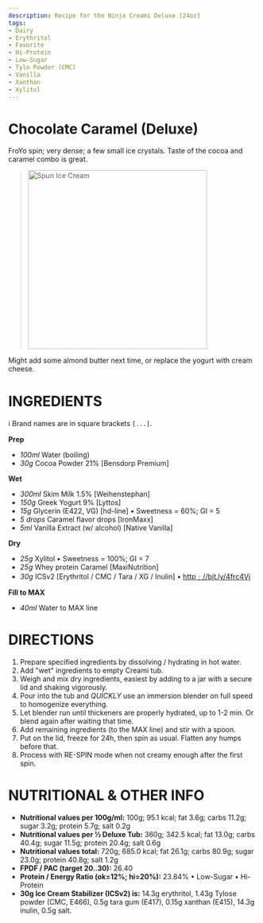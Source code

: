 ```yaml
---
description: Recipe for the Ninja Creami Deluxe [24oz]
tags:
- Dairy
- Erythritol
- Favorite
- Hi-Protein
- Low-Sugar
- Tylo Powder (CMC)
- Vanilla
- Xanthan
- Xylitol
---
```

# Chocolate Caramel (Deluxe)

FroYo spin; very dense; a few small ice crystals. Taste of the cocoa and caramel combo is great.

> <img width=360 alt="Spun Ice Cream" src="https://raw.githubusercontent.com/jhermann/ice-creamery/refs/heads/main/recipes/Chocolate%20Caramel%20(Deluxe)/choca_2024-11-01.jpg" />

Might add some almond butter next time, or replace the yogurt with cream cheese.

# INGREDIENTS

ℹ️ Brand names are in square brackets `[...]`.

**Prep**

  - _100ml_ Water (boiling)
  - _30g_ Cocoa Powder 21% [Bensdorp Premium]

**Wet**

  - _300ml_ Skim Milk 1.5% [Weihenstephan]
  - _150g_ Greek Yogurt 9% [Lyttos]
  - _15g_ Glycerin (E422, VG) [hd-line] • Sweetness = 60%; GI = 5
  - _5 drops_ Caramel flavor drops [IronMaxx]
  - _5ml_ Vanilla Extract (w/ alcohol) [Native Vanilla]

**Dry**

  - _25g_ Xylitol • Sweetness = 100%; GI = 7
  - _25g_ Whey protein Caramel [MaxiNutrition]
  - _30g_ ICSv2 [Erythritol / CMC / Tara / XG / Inulin] • [http﹕//bit.ly/4frc4Vj](https://github.com/jhermann/ice-creamery/tree/main/recipes/Ice%20Cream%20Stabilizer%20%28ICS%29)

**Fill to MAX**

  - _40ml_ Water to MAX line

# DIRECTIONS

 1. Prepare specified ingredients by dissolving / hydrating in hot water.
 1. Add "wet" ingredients to empty Creami tub.
 1. Weigh and mix dry ingredients, easiest by adding to a jar with a secure lid and shaking vigorously.
 1. Pour into the tub and *QUICKLY* use an immersion blender on full speed to homogenize everything.
 1. Let blender run until thickeners are properly hydrated, up to 1-2 min. Or blend again after waiting that time.
 1. Add remaining ingredients (to the MAX line) and stir with a spoon.
 1. Put on the lid, freeze for 24h, then spin as usual. Flatten any humps before that.
 1. Process with RE-SPIN mode when not creamy enough after the first spin.

# NUTRITIONAL & OTHER INFO
- **Nutritional values per 100g/ml:** 100g; 95.1 kcal; fat 3.6g; carbs 11.2g; sugar 3.2g; protein 5.7g; salt 0.2g
- **Nutritional values per ½ Deluxe Tub:** 360g; 342.5 kcal; fat 13.0g; carbs 40.4g; sugar 11.5g; protein 20.4g; salt 0.6g
- **Nutritional values total:** 720g; 685.0 kcal; fat 26.1g; carbs 80.9g; sugar 23.0g; protein 40.8g; salt 1.2g
- **FPDF / PAC (target 20..30):** 26.40
- **Protein / Energy Ratio (ok=12%; hi=20%):** 23.84% • Low-Sugar • Hi-Protein
- **30g Ice Cream Stabilizer (ICSv2) is:** 14.3g erythritol, 1.43g Tylose powder (CMC, E466), 
0.5g tara gum (E417), 0.15g xanthan (E415),
14.3g inulin, 0.5g salt.
